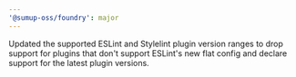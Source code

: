 ```yaml
---
'@sumup-oss/foundry': major
---
```


Updated the supported ESLint and Stylelint plugin version ranges to drop support for plugins that don't support ESLint's new flat config and declare support for the latest plugin versions.
